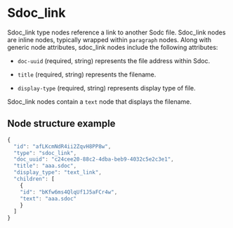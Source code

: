 # Sdoc_link

Sdoc_link type nodes reference a link to another Sodc file. Sdoc_link nodes are inline nodes, typically wrapped within `paragraph` nodes. Along with generic node attributes, sdoc_link nodes include the following attributes:

- `doc-uuid` (required, string) represents the file address within Sdoc.

- `title` (required, string) represents the filename.

- `display-type` (required, string) represents display type of file.

Sdoc_link nodes contain a `text` node that displays the filename.

## Node structure example
```javascript  
{
  "id": "afLKcmNdR4ii2ZqvH8PP8w",
  "type": "sdoc_link",
  "doc_uuid": "c24cee20-88c2-4dba-beb9-4032c5e2c3e1",
  "title": "aaa.sdoc",
  "display_type": "text_link",
  "children": [
    {
    "id": "bKfw6ms4QlqUf1J5aFCr4w",
    "text": "aaa.sdoc"
    }
  ]
}
```